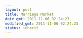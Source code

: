 ```yaml
---
layout: post
title: Marriage Market
date_gmt: 2011-11-06 02:24:23
modified_gmt: 2011-11-06 02:24:23
status: inherit
---
```


